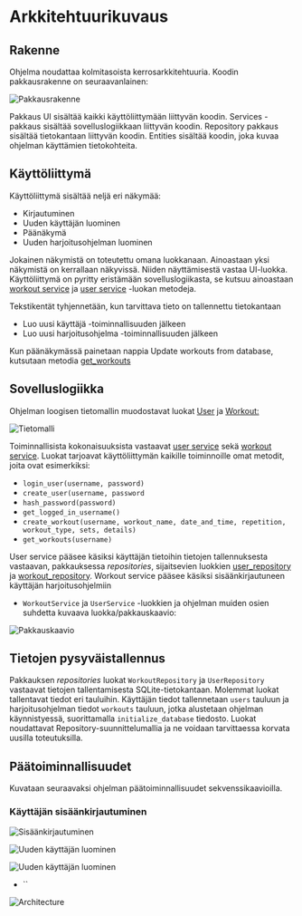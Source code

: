 # **Arkkitehtuurikuvaus**

## **Rakenne**

Ohjelma noudattaa kolmitasoista kerrosarkkitehtuuria. Koodin pakkausrakenne on seuraavanlainen: 

![Pakkausrakenne](https://github.com/vtonteri/ot-harjoitustyo/blob/main/workout_diary/dokumentaatio/arkkitehtuuri_pakkausrakenne.jpg)

Pakkaus UI sisältää kaikki käyttöliittymään liittyvän koodin. Services -pakkaus sisältää sovelluslogiikkaan liittyvän koodin. Repository pakkaus sisältää tietokantaan liittyvän koodin. Entities sisältää koodin, joka kuvaa ohjelman käyttämien tietokohteita. 

## **Käyttöliittymä**

Käyttöliittymä sisältää neljä eri näkymää:
- Kirjautuminen
- Uuden käyttäjän luominen
- Päänäkymä
- Uuden harjoitusohjelman luominen

Jokainen näkymistä on toteutettu omana luokkanaan. Ainoastaan yksi näkymistä on kerrallaan näkyvissä. Niiden näyttämisestä vastaa UI-luokka. Käyttöliittymä on pyritty eristämään sovelluslogiikasta, se kutsuu ainoastaan [workout service](https://github.com/vtonteri/ot-harjoitustyo/blob/main/workout_diary/src/services/workout_service.py) ja [user service](https://github.com/vtonteri/ot-harjoitustyo/blob/main/workout_diary/src/services/user_service.py) -luokan metodeja.

Tekstikentät tyhjennetään, kun tarvittava tieto on tallennettu tietokantaan
- Luo uusi käyttäjä -toiminnallisuuden jälkeen
- Luo uusi harjoitusohjelma -toiminnallisuuden jälkeen

Kun päänäkymässä painetaan nappia Update workouts from database, kutsutaan metodia [get_workouts](https://github.com/vtonteri/ot-harjoitustyo/blob/main/workout_diary/src/services/workout_service.py#L27)


## **Sovelluslogiikka**

Ohjelman loogisen tietomallin muodostavat luokat [User](https://github.com/vtonteri/ot-harjoitustyo/blob/main/workout_diary/src/entities/user.py) ja [Workout:](https://github.com/vtonteri/ot-harjoitustyo/blob/main/workout_diary/src/entities/workout.py)

![Tietomalli](https://github.com/vtonteri/ot-harjoitustyo/blob/main/workout_diary/dokumentaatio/tietomalli.jpg)

Toiminnallisista kokonaisuuksista vastaavat [user service](https://github.com/vtonteri/ot-harjoitustyo/blob/main/workout_diary/src/services/user_service.py) sekä [workout service](https://github.com/vtonteri/ot-harjoitustyo/blob/main/workout_diary/src/services/workout_service.py). Luokat tarjoavat käyttöliittymän kaikille toiminnoille omat metodit, joita ovat esimerkiksi:

- `login_user(username, password)`
- `create_user(username, password`
- `hash_password(password)`
- `get_logged_in_username()`
- `create_workout(username, workout_name, date_and_time, repetition, workout_type, sets, details)`
- `get_workouts(username)`

User service pääsee käsiksi käyttäjän tietoihin tietojen tallennuksesta vastaavan, pakkauksessa *repositories*, sijaitsevien luokkien [user_repository](https://github.com/vtonteri/ot-harjoitustyo/blob/main/workout_diary/src/repositories/user_repository.py) ja [workout_repository](https://github.com/vtonteri/ot-harjoitustyo/blob/main/workout_diary/src/repositories/workout_repository.py). Workout service pääsee käsiksi sisäänkirjautuneen käyttäjän harjoitusohjelmiin 

- `WorkoutService` ja `UserService` -luokkien ja ohjelman muiden osien suhdetta kuvaava luokka/pakkauskaavio:

![Pakkauskaavio](https://github.com/vtonteri/ot-harjoitustyo/blob/main/workout_diary/dokumentaatio/pakkauskaavio.jpg)


## **Tietojen pysyväistallennus**

Pakkauksen *repositories* luokat `WorkoutRepository` ja `UserRepository` vastaavat tietojen tallentamisesta SQLite-tietokantaan. Molemmat luokat tallentavat tiedot eri tauluihin. Käyttäjän tiedot tallennetaan `users` tauluun ja harjoitusohjelman tiedot `workouts` tauluun, jotka alustetaan ohjelman käynnistyessä, suorittamalla `initialize_database` tiedosto. Luokat noudattavat Repository-suunnittelumallia ja ne voidaan tarvittaessa korvata uusilla toteutuksilla.


## **Päätoiminnallisuudet**

Kuvataan seuraavaksi ohjelman päätoiminnallisuudet sekvenssikaavioilla.


### **Käyttäjän sisäänkirjautuminen**

![Sisäänkirjautuminen](https://github.com/vtonteri/ot-harjoitustyo/blob/main/workout_diary/dokumentaatio/login_flowchart.jpg)

![Uuden käyttäjän luominen](https://github.com/vtonteri/ot-harjoitustyo/blob/main/workout_diary/dokumentaatio/create_user_flowchart.jpg)

![Uuden käyttäjän luominen](https://github.com/vtonteri/ot-harjoitustyo/blob/main/workout_diary/dokumentaatio/create_workout_flowchart.jpg)

- ``

![Architecture](https://github.com/vtonteri/ot-harjoitustyo/blob/main/workout_diary/dokumentaatio/architecture.png)